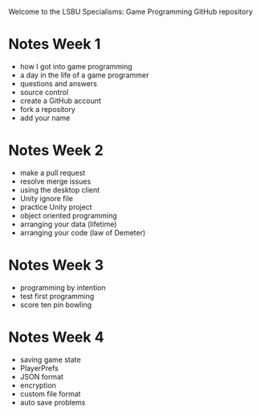 Welcome to the LSBU Specialisms: Game Programming GitHub repository

# Notes Week 1
* how I got into game programming
* a day in the life of a game programmer
* questions and answers
* source control
* create a GitHub account
* fork a repository
* add your name

# Notes Week 2
* make a pull request
* resolve merge issues
* using the desktop client
* Unity ignore file
* practice Unity project
* object oriented programming
* arranging your data (lifetime)
* arranging your code (law of Demeter)

# Notes Week 3
* programming by intention
* test first programming
* score ten pin bowling

# Notes Week 4
* saving game state
* PlayerPrefs
* JSON format
* encryption
* custom file format
* auto save problems
